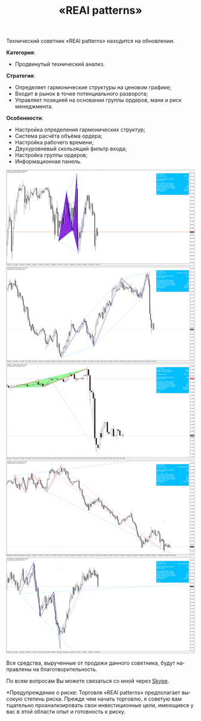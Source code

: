 ﻿---
layout: post-ea

group: Технический советник
title: «REAl patterns»
meta: Описание статьи
logo: real-patterns.svg
order: 3

category: ea

lang: ru
ref: real_patterns
---

Технический советник «REAl patterns» находится на обновлении.


**Категория**:
  - Продвинутый технический анализ.

**Стратегия**:
  - Определяет гармонические структуры на ценовом графике;
  - Входит в рынок в точке потенциального разворота;
  - Управляет позицией на основании группы ордеров, мани и риск менеджмента.

**Особенности**:
  - Настройка определения гармонических структур;
  - Система расчёта объёма ордера;
  - Настройка рабочего времени;
  - Двухуровневый скользящий фильтр входа;
  - Настройка группы ордеров;
  - Информационная панель.

<!-- Работу советника «REAl patterns» можно увидеть на видео.

<iframe width="560" height="315" src="https://www.youtube.com/embed/eoHqHGPLqW0" frameborder="0" allowfullscreen></iframe> -->


<a data-fancybox="gallery" href="/img/ea/ru/RUS - USDCHF M15 (2017).png"><img src="/img/ea/ru/RUS - USDCHF M15 (2017).png" alt=""></a>
<a data-fancybox="gallery" href="/img/ea/ru/RUS - USDJPY M30 (2017).png"><img src="/img/ea/ru/RUS - USDJPY M30 (2017).png" alt=""></a>
<a data-fancybox="gallery" href="/img/ea/ru/RUS - GBPUSD H1 (2016).png"><img src="/img/ea/ru/RUS - GBPUSD H1 (2016).png" alt=""></a>
<a data-fancybox="gallery" href="/img/ea/ru/RUS - EURUSD H4 (2010).png"><img src="/img/ea/ru/RUS - EURUSD H4 (2010).png" alt=""></a>
<a data-fancybox="gallery" href="/img/ea/ru/RUS - AUDUSD D1 (2016-2017).png"><img src="/img/ea/ru/RUS - AUDUSD D1 (2016-2017).png" alt=""></a>


<!-- ![ENG - AUDUSD D1](/img/ea/ru/RUS - AUDUSD D1 (2016-2017).png)
![ENG - EURUSD H4](/img/ea/ru/RUS - EURUSD H4 (2010).png)
![ENG - GBPUSD H1](/img/ea/ru/RUS - GBPUSD H1 (2016).png)
![ENG - USDCHF M15](/img/ea/ru/RUS - USDCHF M15 (2017).png)
![ENG - USDJPY M30](/img/ea/ru/RUS - USDJPY M30 (2017).png) -->

Все средства, вырученные от продажи данного советника, будут направлены на благотворительность.

По всем вопросам Вы можете связаться со мной через <a href="skype:chutkoy89?chat" target="_blank">Skype</a>.

*Предупреждение о риске: Торговля «REAl patterns» предполагает высокую степень риска. Прежде чем начать торговлю, я советую вам тщательно проанализировать свои инвестиционные цели, имеющиеся у вас в этой области опыт и готовность к риску.

